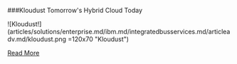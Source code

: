 ###Kloudust
Tomorrow's Hybrid Cloud Today

![Kloudust!] (articles/solutions/enterprise.md/ibm.md/integratedbusservices.md/articleadv.md/kloudust.png =120x70 "Kloudust")

<a href="https://tekmonks.com/products/kloudust">Read More</a>
